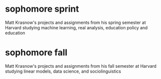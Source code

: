 # sophomore sprint
Matt Krasnow's projects and assignments from his spring semester at Harvard studying machine learning, real analysis, education policy and education

# sophomore fall
Matt Krasnow's projects and assignments from his fall semester at Harvard studying linear models, data science, and sociolinguistics
